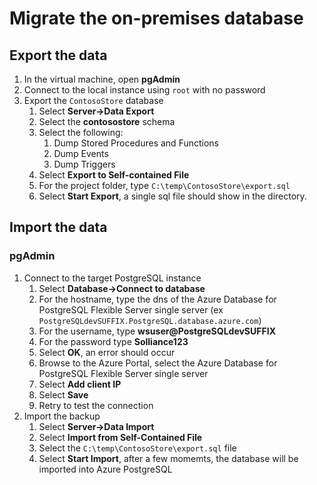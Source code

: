 # Migrate the on-premises database

## Export the data

1. In the virtual machine, open **pgAdmin**
2. Connect to the local instance using `root` with no password
3. Export the `ContosoStore` database
   1. Select **Server->Data Export**
   2. Select the **contosostore** schema
   3. Select the following:
      1. Dump Stored Procedures and Functions
      2. Dump Events
      3. Dump Triggers
   4. Select **Export to Self-contained File**
   5. For the project folder, type `C:\temp\ContosoStore\export.sql`
   6. Select **Start Export**, a single sql file should show in the directory.

## Import the data

### pgAdmin

1. Connect to the target PostgreSQL instance
   1. Select **Database->Connect to database**
   2. For the hostname, type the dns of the Azure Database for PostgreSQL Flexible Server single server (ex `PostgreSQLdevSUFFIX.PostgreSQL.database.azure.com`)
   3. For the username, type **wsuser@PostgreSQLdevSUFFIX**
   4. For the password type **Solliance123**
   5. Select **OK**, an error should occur
   6. Browse to the Azure Portal, select the Azure Database for PostgreSQL Flexible Server single server
   7. Select **Add client IP**
   8. Select **Save**
   9. Retry to test the connection
2. Import the backup
   1. Select **Server->Data Import**
   2. Select **Import from Self-Contained File**
   3. Select the `C:\temp\ContosoStore\export.sql` file
   4. Select **Start Import**, after a few momemts, the database will be imported into Azure PostgreSQL